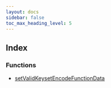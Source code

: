 ```yaml
---
layout: docs
sidebar: false
toc_max_heading_level: 5
---
```


## Index

### Functions

- [setValidKeysetEncodeFunctionData](functions/setValidKeysetEncodeFunctionData.md)

